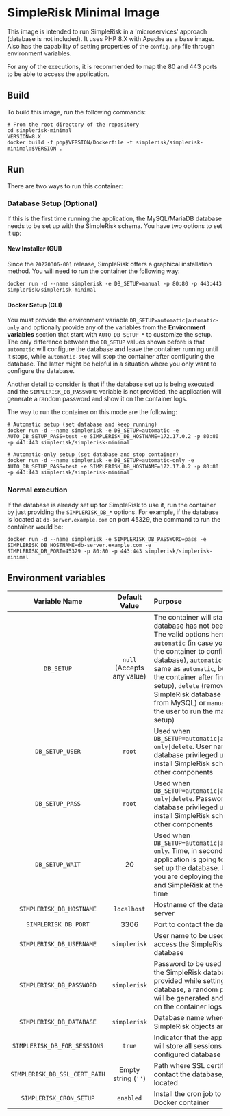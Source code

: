 # SimpleRisk Minimal Image

This image is intended to run SimpleRisk in a 'microservices' approach (database is not included). It uses PHP 8.X with Apache as a base image. Also has the capability of setting properties of the `config.php` file through environment variables.

For any of the executions, it is recommended to map the 80 and 443 ports to be able to access the application.

## Build

To build this image, run the following commands:

```
# From the root directory of the repository
cd simplerisk-minimal
VERSION=8.X
docker build -f php$VERSION/Dockerfile -t simplerisk/simplerisk-minimal:$VERSION .
```

## Run 

There are two ways to run this container:

### Database Setup (Optional)

If this is the first time running the application, the MySQL/MariaDB database needs to be set up with the SimpleRisk schema. You have two options to set it up:

#### New Installer (GUI)

Since the `20220306-001` release, SimpleRisk offers a graphical installation method. You will need to run the container the following way:
```
docker run -d --name simplerisk -e DB_SETUP=manual -p 80:80 -p 443:443 simplerisk/simplerisk-minimal
```

#### Docker Setup (CLI)

You must provide the environment variable `DB_SETUP=automatic|automatic-only` and optionally provide any of the variables from the **Environment variables** section that start with `AUTO_DB_SETUP_*` to customize the setup. The only difference between the `DB_SETUP` values shown before is that `automatic` will configure the database and leave the container running until it stops, while `automatic-stop` will stop the container after configuring the database. The latter might be helpful in a situation where you only want to configure the database.

Another detail to consider is that if the database set up is being executed and the `SIMPLERISK_DB_PASSWORD` variable is not provided, the application will generate a random password and show it on the container logs.

The way to run the container on this mode are the following:
```
# Automatic setup (set database and keep running)
docker run -d --name simplerisk -e DB_SETUP=automatic -e AUTO_DB_SETUP_PASS=test -e SIMPLERISK_DB_HOSTNAME=172.17.0.2 -p 80:80 -p 443:443 simplerisk/simplerisk-minimal

# Automatic-only setup (set database and stop container)
docker run -d --name simplerisk -e DB_SETUP=automatic-only -e AUTO_DB_SETUP_PASS=test -e SIMPLERISK_DB_HOSTNAME=172.17.0.2 -p 80:80 -p 443:443 simplerisk/simplerisk-minimal
```

### Normal execution

If the database is already set up for SimpleRisk to use it, run the container by just providing the `SIMPLERISK_DB_*` options. For example, if the database is located at `db-server.example.com` on port 45329, the command to run the container would be:
```
docker run -d --name simplerisk -e SIMPLERISK_DB_PASSWORD=pass -e SIMPLERISK_DB_HOSTNAME=db-server.example.com -e SIMPLERISK_DB_PORT=45329 -p 80:80 -p 443:443 simplerisk/simplerisk-minimal
```

## Environment variables

| Variable Name | Default Value | Purpose |
|:-------------:|:-------------:|:--------|
| `DB_SETUP` | `null` (Accepts any value) | The container will start as if the database has not been set up. The valid options here are `automatic` (in case you want the container to configure the database), `automatic-only` (the same as `automatic`, but stops the container after finishing the setup), `delete` (removes the SimpleRisk database and user from MySQL) or `manual` (allows the user to run the manual setup) |
| `DB_SETUP_USER` | `root` | Used when `DB_SETUP=automatic\|automatic-only\|delete`. User name of database privileged user to install SimpleRisk schema and other components |
| `DB_SETUP_PASS` | `root` | Used when `DB_SETUP=automatic\|automatic-only\|delete`. Password for database privileged user to install SimpleRisk schema and other components |
| `DB_SETUP_WAIT` | 20 | Used when `DB_SETUP=automatic\|automatic-only`. Time, in seconds, the application is going to wait to set up the database. Useful if you are deploying the database and SimpleRisk at the same time |
| `SIMPLERISK_DB_HOSTNAME` | `localhost` | Hostname of the database server |
| `SIMPLERISK_DB_PORT` | 3306 | Port to contact the database |
| `SIMPLERISK_DB_USERNAME` |`simplerisk` | User name to be used to access the SimpleRisk database |
| `SIMPLERISK_DB_PASSWORD` | `simplerisk` | Password to be used to access the SimpleRisk database. If not provided while setting up the database, a random password will be generated and shown on the container logs |
| `SIMPLERISK_DB_DATABASE` | `simplerisk` | Database name where all SimpleRisk objects are stored |
| `SIMPLERISK_DB_FOR_SESSIONS` | `true` | Indicator that the application will store all sessions on the configured database |
| `SIMPLERISK_DB_SSL_CERT_PATH` | Empty string (`''`) | Path where SSL certificates, to contact the database, are located |
| `SIMPLERISK_CRON_SETUP` | `enabled` | Install the cron job to run in this Docker container |
